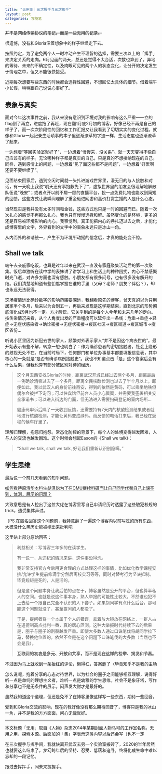 ```yaml
---
title: "无用集｜三次握手与三次挥手"
layout: post
categories: 写随笔
---
```


~~并不是网络传输协议的笔记，而是一些无用的记录。~~

<!-- more -->

很遗憾，没有和Gloria沿着想象中的样子继续走下去。

按照约定，为了避免两个人一时冲动产生不理智的选择，需要三次以上的「挥手」来决定关系的走向。6月见面的两天，总还是觉得不太合适，次数也算到了。异地的等待、未来的不确定性，以及肉眼可见的两个人的状态变化，让分开的决定发生于情理之中，但又不能很快接受。

近期每次想要写些东西的时候都会选择性回避，不想回忆太具体的细节。借着端午小长假，稍稍跟自己说说心事好了。

## 表象与真实

面对今年这次事件之前，我从来没有意识到环境对我的影响有这么严重——立的flag倒了再立，进度拖了再赶，现在翻1月底2月初的博客，好像已经不再是自己的样子了。而一次次阶段性的回忆和工作汇报又让我看到了切切实实的变化过程。就像和Gloria一起记录生活琐事的本子里逐渐潦草的字迹一样，生活态度也逐渐潦草了起来。

一边想着“等回实验室就好了”，一边想着“慢慢来，没关系”。就一天天变得不像自己应该有的样子。无论哪种样子都是真实的自己，只是真的不想接纳现在的自己。同样，遇到感情上的问题，一边想着“见了面这些都不是问题”，一边想着“好累啊还要不要继续了”。

见面结束回家后，遇到空闲时间就一头扎进游戏世界里，漫无目的与人接触和对话，有一天晚上我说“明天还有事抱歉先下了”，虚拟世界里的朋友会很理解地解散队伍说“晚安”；或者点开以前不屑一顾的直播平台，投一点免费礼物也能收到简短的回馈。这些方式让我瞬间理解了重金砸进网游和高价打赏主播的人是什么心态。

当然现实是我并没有太多时间和金钱，这些方式也只是一时的回避而已。随着一次次扎心的感觉不再那么扎心，我也只有慢慢选择和解。虽然变化的是环境，更多的还是容易被环境影响的内心。我察觉到，真正能把内心的挣扎迈过去之后，才能化成博客里的文字，外界看到的文字中的表象永远只是冰山一角。

从内而外的和谐统一，产生不为环境所动摇的信念后，才真的能处变不惊。

## Shall we talk

端午去亲戚家吃饭，也算是过年以来在武汉一直没有家庭聚集活动后的第一次聚集。饭后单独听在读中学的表妹讲了讲学习上和生活上的种种困扰，内心不禁感慨时光飞逝，对许多方面也深有感触。小朋友都有很多问号，也有很多没有解开的结。我们清楚地知道有些钥匙掌握在谁的手里（父母？老师？朋友？伴侣？），却也永远无法获得。

这场疫情远比确诊数字的影响范围要深远，我翻看原先的博客，曾天真的以为只用居家半个多月，后来以为会到五一，再后来发现是这学期结束，直到北京的形势彻底演化成9月也不一定。方才醒悟，它关乎到的是每个人今年和未来几年的走向。按传染情况来看，从个人角度出发的严重程度可以延伸出一条线：危重->重症->轻症->无症状感染者->确诊密接->无症状密接->疫区社区->疫区街道->疫区城市->疫区省份...

听说小区里因为新冠去世的家人，频繁对外表示家人“并不是因这个病去世的”。最开始表示有些不解，转念一想也明白了：作为确诊患者的密切接触者，社会上隐形的歧视无处不在。在当前时局下，任何部门和单位办事基本都要填报信息表，其中核心的一条就是“是否有确诊病例接触史”。我也不知道点击「是」这个答案后会有什么后果，但我也算有部分被区别对待的经历。

> 这个月去西安找Gloria的时候，距离武汉开城已经过去两个多月，距离最后一例确诊清零过去了一个多月，距离全民核酸检测也过去了半个月以上。即便如此，我以武汉人的身份前往西安，得到的依然是黄码，可以乘坐地铁但偶尔会被拦下询问；可以住宾馆但前台人员小心翼翼，并需要我签署相关安全承诺书；可以进入街边的门面，但无法进入需要扫码登记的室内场所...
>
> 健康码申诉后隔了一天收到反馈，还需要持有7天内的核酸检测结果或者就地进行核酸检测，才能让黄码变成绿码。而反馈的电话打来后，我已经在返程的候车厅里了。

理解归理解，抱怨归抱怨。常态化防控的背景下，每个人的处境变得越发困难，人与人的交流也越发困难。这个时候会想起Eason的《Shall we talk》：

> “Shall we talk, shall we talk, 好让我们重新认识别隐瞒。”

## 学生思维

最后说一个前几天看到的知乎问题。

[如何看待原清华本科生胡泽聪为了在CMU继续科研而让自己同学代替自己上课签到，体测，展示的问题？](https://www.zhihu.com/question/402247508)

大致意思是有人挖出了这位大佬在博客里写自己申请经历时透露了这些触犯校规的trick，遭受集体声讨。

（PS.在匿名回答这个问题前，我特意翻了一遍这个博客内以前写过的所有东西，大概没什么黑历史能被挖出来批判吧

这里贴上部分原始回答：

> 利益相关：写博客三年多的在读学生。
>
> 有一说一，从违纪的情况来讲，这件事没得洗。
>
> 我非常支持官方今后用更合理的方式处理这样的事情，比如优化教学课程安排/允许学生提前修满学分然后离校实习等等，同时对替考行为坚决抵制。毕竟规矩是死的，人是活的。
>
> 但是这个问题本身让我后怕的点在于，博客虽然是公开的平台，但也算半私人的空间。也就是说这件事本身，熟人举报的可能性比较大，不然谁也犯不上去给一个跟自己完全不认识的人下套子。如果胡同学有点什么后台，那可能这个问题就没了，甚至提问的人都没了。
>
> 于是，提问者将一个本属于个人的错误，拿着放大镜放在网络上，一群人占在道德制高点批判一番，真的居心叵测。这种大举报时代持续下去的后果是，圈子与圈子的割裂越发严重。即使大多数人通过口诛笔伐将胡同学拉下马，替换他位置的，依然不会是在这个问题下口诛笔伐的大多数（当然也不会是我）。
>
> **互联网的初衷是多元、开放和共享，而不是现在这样的检举、揭发和节奏。**

不过因为马上就收到一条抬杠的评论，懒得杠，答案删了（毕竟知乎不是我的主场

怎么说呢，抱着分享的心态对待世界，以为社会的圈子之间能够相互理解，说得好听一点是单纯的理想主义者，难听一点是幼稚的学生思维。社会不是象牙塔，写作和分享也不是无条件的展示。闷声发大财才是最好的。

虽然我知道这个道理，但还是免不了在博客里像这样写一些东西，期待一些回音。

受到和Gloria交流的影响，现在的我好像没有那么期待回音了，博客只是我的冰山一角，并不是我的方方面面，问心无愧就好。

---

本文标题「无用」取自《人物》杂志2014年某期封面人物马可的工作室名称。无用之用，探索本源。后面加的「集」字表示这类内容以后还会写（也不一定

在三次握手与挥手间，我就快离开武汉去另一个实验室搬砖了，2020的半年居然也就要这么结束了。梦幻跨年后的坚持、忍受、低落和追寻，终将化成生命中难以忘却的一段记忆。

跟过去挥挥手，同未来握握手。